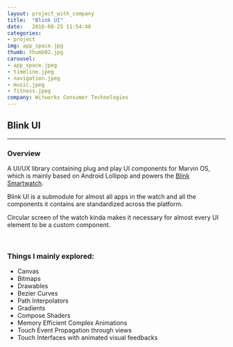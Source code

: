```yaml
---
layout: project_with_company
title:  "Blink UI"
date:   2016-08-25 11:54:46
categories:
- project
img: app_space.jpg
thumb: thumb02.jpg
carousel:
- app_space.jpeg
- timeline.jpeg
- navigation.jpeg
- music.jpeg
- fitness.jpeg
company: Witworks Consumer Technologies
---
```

## Blink UI
------------

### Overview
A UI/UX library containing plug and play UI components for Marvin OS, which is mainly based on Android Lollipop and powers the [Blink Smartwatch](https://blink.watch).

Blink UI is a submodule for almost all apps in the watch and all the components it contains are standardized across the platform.

Circular screen of the watch kinda makes it necessary for almost every UI element to be a custom component.

<br>

### Things I mainly explored:
* Canvas
* Bitmaps
* Drawables
* Bezier Curves
* Path Interpolators
* Gradients
* Compose Shaders
* Memory Efficient Complex Animations
* Touch Event Propagation through views
* Touch Interfaces with animated visual feedbacks
